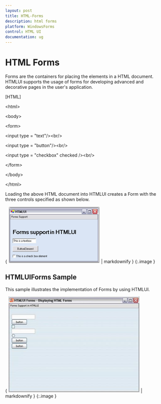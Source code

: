 ```yaml
---
layout: post
title: HTML-Forms
description: html forms
platform: WindowsForms
control: HTML UI
documentation: ug
---
```


# HTML Forms

Forms are the containers for placing the elements in a HTML document. HTMLUI supports the usage of forms for developing advanced and decorative pages in the user's application. 

[HTML]



&lt;html&gt;

&lt;body&gt;

&lt;form&gt;

&lt;input type = "text"/&gt;&lt;br/&gt;

&lt;input type = "button"/&gt;&lt;br/&gt;

&lt;input type = "checkbox" checked /&gt;&lt;br/&gt;

&lt;/form&gt;

&lt;/body&gt;

&lt;/html&gt;



Loading the above HTML document into HTMLUI creates a Form with the three controls specified as shown below.



{ ![](HTML-Forms_images/HTML-Forms_img1.png) | markdownify }
{:.image }


## HTMLUIForms Sample

This sample illustrates the implementation of Forms by using HTMLUI.



{ ![](HTML-Forms_images/HTML-Forms_img2.jpeg) | markdownify }
{:.image }


